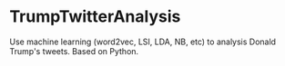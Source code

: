 # TrumpTwitterAnalysis
Use machine learning (word2vec, LSI, LDA, NB, etc) to analysis Donald Trump's tweets. Based on Python.
